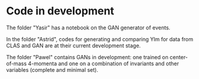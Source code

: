 # Code in development

The folder "Yasir" has a notebook on the GAN generator of events.

In the folder "Astrid", codes for generating and comparing Ylm for data from CLAS and GAN are at their current development stage.

The folder "Pawel" contains GANs in development: one trained on center-of-mass 4-momenta and one on a combination of invariants and other variables (complete and minimal set).
